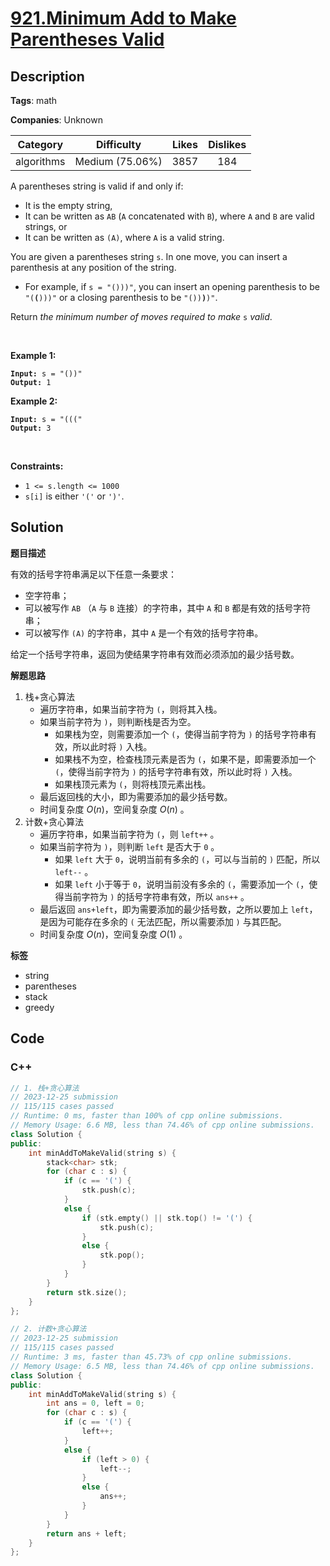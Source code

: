 # [921.Minimum Add to Make Parentheses Valid](https://leetcode.com/problems/minimum-add-to-make-parentheses-valid/description/)

## Description

**Tags**: math

**Companies**: Unknown

|  Category  |   Difficulty    | Likes | Dislikes |
| :--------: | :-------------: | :---: | :------: |
| algorithms | Medium (75.06%) | 3857  |   184    |

<p>A parentheses string is valid if and only if:</p>
<ul>
  <li>It is the empty string,</li>
  <li>It can be written as <code>AB</code> (<code>A</code> concatenated with <code>B</code>), where <code>A</code> and <code>B</code> are valid strings, or</li>
  <li>It can be written as <code>(A)</code>, where <code>A</code> is a valid string.</li>
</ul>
<p>You are given a parentheses string <code>s</code>. In one move, you can insert a parenthesis at any position of the string.</p>
<ul>
  <li>For example, if <code>s = &quot;()))&quot;</code>, you can insert an opening parenthesis to be <code>&quot;(<strong>(</strong>)))&quot;</code> or a closing parenthesis to be <code>&quot;())<strong>)</strong>)&quot;</code>.</li>
</ul>
<p>Return <em>the minimum number of moves required to make </em><code>s</code><em> valid</em>.</p>
<p>&nbsp;</p>
<p><strong class="example">Example 1:</strong></p>
<pre><code><strong>Input:</strong> s = &quot;())&quot;
<strong>Output:</strong> 1</code></pre>
<p><strong class="example">Example 2:</strong></p>
<pre><code><strong>Input:</strong> s = &quot;(((&quot;
<strong>Output:</strong> 3</code></pre>
<p>&nbsp;</p>
<p><strong>Constraints:</strong></p>
<ul>
  <li><code>1 &lt;= s.length &lt;= 1000</code></li>
  <li><code>s[i]</code> is either <code>&#39;(&#39;</code> or <code>&#39;)&#39;</code>.</li>
</ul>

## Solution

**题目描述**

有效的括号字符串满足以下任意一条要求：

- 空字符串；
- 可以被写作 `AB` （`A` 与 `B` 连接）的字符串，其中 `A` 和 `B` 都是有效的括号字符串；
- 可以被写作 `(A)` 的字符串，其中 `A` 是一个有效的括号字符串。

给定一个括号字符串，返回为使结果字符串有效而必须添加的最少括号数。

**解题思路**

1. 栈+贪心算法
   - 遍历字符串，如果当前字符为 `(`，则将其入栈。
   - 如果当前字符为 `)`，则判断栈是否为空。
     - 如果栈为空，则需要添加一个 `(`，使得当前字符为 `)` 的括号字符串有效，所以此时将 `)` 入栈。
     - 如果栈不为空，检查栈顶元素是否为 `(`，如果不是，即需要添加一个 `(`，使得当前字符为 `)` 的括号字符串有效，所以此时将 `)` 入栈。
     - 如果栈顶元素为 `(`，则将栈顶元素出栈。
   - 最后返回栈的大小，即为需要添加的最少括号数。
   - 时间复杂度 $O(n)$，空间复杂度 $O(n)$ 。
2. 计数+贪心算法
   - 遍历字符串，如果当前字符为 `(`，则 `left++` 。
   - 如果当前字符为 `)`，则判断 `left` 是否大于 `0` 。
     - 如果 `left` 大于 `0`，说明当前有多余的 `(`，可以与当前的 `)` 匹配，所以 `left--` 。
     - 如果 `left` 小于等于 `0`，说明当前没有多余的 `(`，需要添加一个 `(`，使得当前字符为 `)` 的括号字符串有效，所以 `ans++` 。
   - 最后返回 `ans+left`，即为需要添加的最少括号数，之所以要加上 `left`，是因为可能存在多余的 `(` 无法匹配，所以需要添加 `)` 与其匹配。
   - 时间复杂度 $O(n)$，空间复杂度 $O(1)$ 。

**标签**

- string
- parentheses
- stack
- greedy

<!-- code start -->
## Code

### C++

```cpp
// 1. 栈+贪心算法
// 2023-12-25 submission
// 115/115 cases passed
// Runtime: 0 ms, faster than 100% of cpp online submissions.
// Memory Usage: 6.6 MB, less than 74.46% of cpp online submissions.
class Solution {
public:
    int minAddToMakeValid(string s) {
        stack<char> stk;
        for (char c : s) {
            if (c == '(') {
                stk.push(c);
            }
            else {
                if (stk.empty() || stk.top() != '(') {
                    stk.push(c);
                }
                else {
                    stk.pop();
                }
            }
        }
        return stk.size();
    }
};
```

```cpp
// 2. 计数+贪心算法
// 2023-12-25 submission
// 115/115 cases passed
// Runtime: 3 ms, faster than 45.73% of cpp online submissions.
// Memory Usage: 6.5 MB, less than 74.46% of cpp online submissions.
class Solution {
public:
    int minAddToMakeValid(string s) {
        int ans = 0, left = 0;
        for (char c : s) {
            if (c == '(') {
                left++;
            }
            else {
                if (left > 0) {
                    left--;
                }
                else {
                    ans++;
                }
            }
        }
        return ans + left;
    }
};
```

<!-- code end -->
